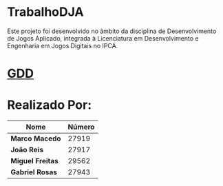 # TrabalhoDJA
Este projeto foi desenvolvido no âmbito da disciplina de Desenvolvimento de Jogos Aplicado, integrada à Licenciatura em Desenvolvimento e Engenharia em Jogos Digitais no IPCA.
# [GDD](https://docs.google.com/document/d/1Z7azkdVCFCpp-qmjl8pt2ff0bJPWZwy5bbRzWiukCjE/edit?usp=sharing)

# __Realizado Por:__

| Nome            | Número  |
|----------------|--------|
| **Marco Macedo** | 27919  |
| **João Reis**   | 27917  |
| **Miguel Freitas** | 29562  |
| **Gabriel Rosas** | 27943  |
